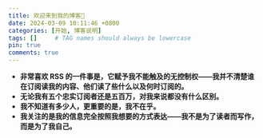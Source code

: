 ```yaml
---
title: 欢迎来到我的博客🥳
date: 2024-03-09 10:11:46 +0800
categories: [开始, 博客说明]
tags: []     # TAG names should always be lowercase
pin: true
comments: true
---
```


- **非常喜欢 RSS 的一件事是，它赋予我不能触及的无控制权——我并不清楚谁在订阅读我的内容、他们读了些什么以及何时订阅的。**
- **无论我有五个忠实订阅者还是五百万，对我来说都没有什么区别。**
- **我不知道有多少人，更重要的是，我不在乎。**
- **我关注的是我的信息完全按照我想要的方式表达——我不是为了读者而写作，而是为了我自己。**
